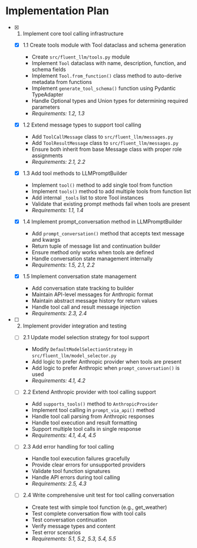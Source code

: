 # Implementation Plan

- [x] 1. Implement core tool calling infrastructure
  - [x] 1.1 Create tools module with Tool dataclass and schema generation
    - Create `src/fluent_llm/tools.py` module
    - Implement `Tool` dataclass with name, description, function, and schema fields
    - Implement `Tool.from_function()` class method to auto-derive metadata from functions
    - Implement `generate_tool_schema()` function using Pydantic TypeAdapter
    - Handle Optional types and Union types for determining required parameters
    - _Requirements: 1.2, 1.3_

  - [x] 1.2 Extend message types to support tool calling
    - Add `ToolCallMessage` class to `src/fluent_llm/messages.py`
    - Add `ToolResultMessage` class to `src/fluent_llm/messages.py`
    - Ensure both inherit from base Message class with proper role assignments
    - _Requirements: 2.1, 2.2_

  - [x] 1.3 Add tool methods to LLMPromptBuilder
    - Implement `tool()` method to add single tool from function
    - Implement `tools()` method to add multiple tools from function list
    - Add internal `_tools` list to store Tool instances
    - Validate that existing prompt methods fail when tools are present
    - _Requirements: 1.1, 1.4_

  - [x] 1.4 Implement prompt_conversation method in LLMPromptBuilder
    - Add `prompt_conversation()` method that accepts text message and kwargs
    - Return tuple of message list and continuation builder
    - Ensure method only works when tools are defined
    - Handle conversation state management internally
    - _Requirements: 1.5, 2.1, 2.2_

  - [x] 1.5 Implement conversation state management
    - Add conversation state tracking to builder
    - Maintain API-level messages for Anthropic format
    - Maintain abstract message history for return values
    - Handle tool call and result message injection
    - _Requirements: 2.3, 2.4_

- [ ] 2. Implement provider integration and testing
  - [ ] 2.1 Update model selection strategy for tool support
    - Modify `DefaultModelSelectionStrategy` in `src/fluent_llm/model_selector.py`
    - Add logic to prefer Anthropic provider when tools are present
    - Add logic to prefer Anthropic when `prompt_conversation()` is used
    - _Requirements: 4.1, 4.2_

  - [ ] 2.2 Extend Anthropic provider with tool calling support
    - Add `supports_tools()` method to `AnthropicProvider`
    - Implement tool calling in `prompt_via_api()` method
    - Handle tool call parsing from Anthropic responses
    - Handle tool execution and result formatting
    - Support multiple tool calls in single response
    - _Requirements: 4.1, 4.4, 4.5_

  - [ ] 2.3 Add error handling for tool calling
    - Handle tool execution failures gracefully
    - Provide clear errors for unsupported providers
    - Validate tool function signatures
    - Handle API errors during tool calling
    - _Requirements: 2.5, 4.3_

  - [ ] 2.4 Write comprehensive unit test for tool calling conversation
    - Create test with simple tool function (e.g., get_weather)
    - Test complete conversation flow with tool calls
    - Test conversation continuation
    - Verify message types and content
    - Test error scenarios
    - _Requirements: 5.1, 5.2, 5.3, 5.4, 5.5_